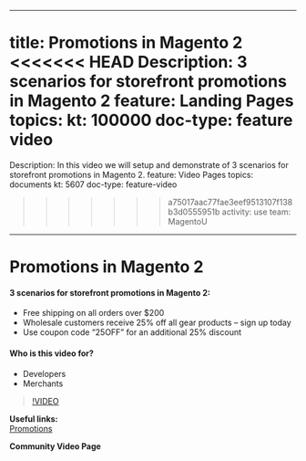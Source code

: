 
---
title: Promotions in Magento 2
<<<<<<< HEAD
Description: 3 scenarios for storefront promotions in Magento 2
feature: Landing Pages
topics:
kt: 100000
doc-type: feature video
=======
Description: In this video we will setup and demonstrate of 3 scenarios for storefront promotions in Magento 2.
feature: Video Pages
topics: documents
kt: 5607
doc-type: feature-video
>>>>>>> a75017aac77fae3eef9513107f138b3d0555951b
activity: use
team: MagentoU
---
# Promotions in Magento 2

#### 3 scenarios for storefront promotions in Magento 2:
* Free shipping on all orders over $200
* Wholesale customers receive 25% off all gear products – sign up today
* Use coupon code “25OFF” for an additional 25% discount

#### Who is this video for?
* Developers
* Merchants

>[!VIDEO](https://video.tv.adobe.com/v/35773)

**Useful links:**
<br/>
[Promotions](https://docs.magento.com/user-guide/marketing/promotions.html)

**Community Video Page**

